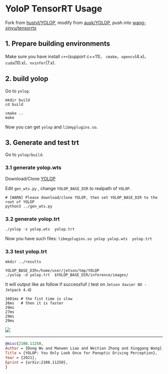 YoloP TensorRT Usage
=====

Fork from [hustvl/YOLOP](https://github.com/hustvl/YOLOP), modify from [ausk/YOLOP](https://github.com/ausk/YOLOP/), push into [wang-xinyu/tensorrtx](https://github.com/wang-xinyu/tensorrtxls)


## 1. Prepare building environments

Make sure you have install `c++`(support c++11)、 `cmake`、`opencv`(4.x)、`cuda`(10.x)、`nvinfer`(7.x).


## 2. build yolop

Go to `yolop`.

```
mkdir build
cd build

cmake ..
make
```

Now you can get `yolop` and `libmyplugins.so`.


## 3. Generate and test trt

Go to `yolop/build`.

### 3.1 generate yolop.wts
Download/Clone [YOLOP](https://github.com/hustvl/YOLOP)

Edit `gen_wts.py` , change `YOLOP_BASE_DIR` to realpath of `YOLOP`.

```
# [WARN] Please download/clone YOLOP, then set YOLOP_BASE_DIR to the root of YOLOP
python3 ../gen_wts.py
```

### 3.2 generate yolop.trt
```
./yolop -s yolop.wts  yolop.trt
```

Now you have such files:  `libmyplugins.so yolop yolop.wts  yolop.trt`


### 3.3 test yolop.trt
```
mkdir ../results

YOLOP_BASE_DIR=/home/user/jetson/tmp/YOLOP
./yolop -d yolop.trt  $YOLOP_BASE_DIR/inference/images/
```

It will output like as follow if successful! ( test on `Jetson Xavier NX - Jetpack 4.4`)
```
1601ms # the fist time is slow
26ms   # then it is faster
29ms
27ms
29ms
29ms
```

![](https://user-images.githubusercontent.com/4545060/197756635-38348dc5-d8e7-4ae3-be56-6b231dd2f5db.jpg)



----------------------------------------


```BibTeX
@misc{2108.11250,
Author = {Dong Wu and Manwen Liao and Weitian Zhang and Xinggang Wang},
Title = {YOLOP: You Only Look Once for Panoptic Driving Perception},
Year = {2021},
Eprint = {arXiv:2108.11250},
}
```


